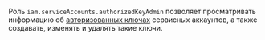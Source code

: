 Роль `iam.serviceAccounts.authorizedKeyAdmin` позволяет просматривать информацию об [авторизованных ключах](../../../iam/concepts/authorization/key.md) сервисных аккаунтов, а также создавать, изменять и удалять такие ключи.
